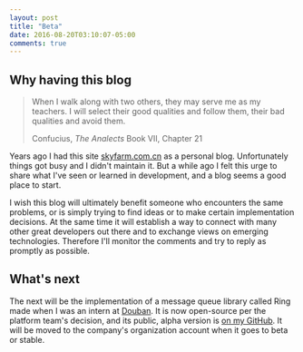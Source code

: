 ```yaml
---
layout: post
title: "Beta"
date: 2016-08-20T03:10:07-05:00
comments: true
---
```


## Why having this blog

> When I walk along with two others, they may serve me as my teachers. I will
select their good qualities and follow them, their bad qualities and avoid
them.
>
> Confucius, *The Analects* Book VII, Chapter 21

Years ago I had this site [skyfarm.com.cn](http://www.skyfarm.com.cn) as a
personal blog. Unfortunately things got busy and I didn't maintain
it. But a while ago I felt this urge to share what I've seen or learned
in development, and a blog seems a good place to start.

I wish this blog will ultimately benefit someone who encounters the same
problems, or is simply trying to find ideas or to make certain implementation decisions. At
the same time it will establish a way to connect with many other
great developers out there and to exchange views on emerging technologies.
Therefore I'll monitor the comments and try to reply as promptly as possible.


## What's next

The next will be the implementation of a message queue library called Ring made when I was
an intern at [Douban](https://en.wikipedia.org/wiki/Douban).
It is now open-source per the platform team's decision, and its public, alpha version is
[on my GitHub](https://github.com/mar29th/ring).
It will be moved to the company's organization account when it goes to beta or stable.
